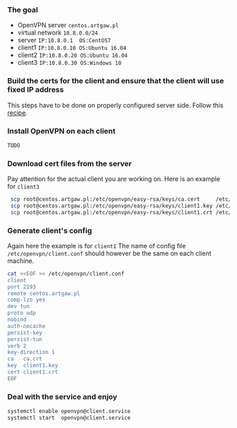 ### The goal
* OpenVPN server  ```centos.artgaw.pl```
* virtual network ```10.8.0.0/24```
* server          ```IP:10.8.0.1  OS:CentOS7```
* client1         ```IP:10.8.0.10 OS:Ubuntu 16.04```
* client2         ```IP:10.8.0.20 OS:Ubuntu 16.04```
* client3         ```IP:10.8.0.30 OS:Windows 10```


### Build the certs for the client and ensure that the client will use fixed IP address
This steps have to be done on properly configured server side. Follow this [recipe]. 
### Install OpenVPN on each client
```bash
TODO
```
### Download cert files from the server
Pay attention for the actual client you are working on. Here is an example for ```client3```
```bash
 scp root@centos.artgaw.pl:/etc/openvpn/easy-rsa/keys/ca.cert     /etc/openvpn/
 scp root@centos.artgaw.pl:/etc/openvpn/easy-rsa/keys/client1.key /etc/openvpn/
 scp root@centos.artgaw.pl:/etc/openvpn/easy-rsa/keys/client1.crt /etc/openvpn/
```
### Generate client's config
Again here the example is for ```client1``` The name of config file ```/etc/openvpn/client.conf``` should however be the same on each client machine.
```bash
cat <<EOF >> /etc/openvpn/client.conf
client
port 2193
remote centos.artgaw.pl
comp-lzo yes
dev tun
proto udp
nobind
auth-nocache
persist-key
persist-tun
verb 2
key-direction 1
ca   ca.crt
key  client1.key
cert client1.crt
EOF
```
### Deal with the service and enjoy
```bash
systemctl enable openvpn@client.service
systemctl start  openvpn@client.service
```
[recipe]: <https://github.com/gitarte/OpenVPN/blob/master/configure-server.md>
